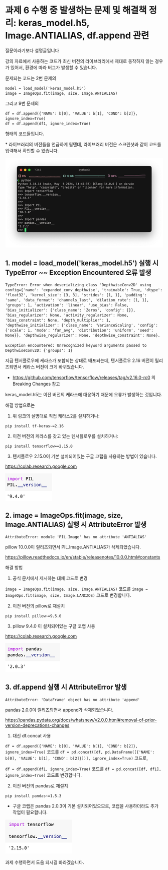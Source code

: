 # 과제 6 수행 중 발생하는 문제 및 해결책 정리: keras_model.h5, Image.ANTIALIAS, df.append 관련

질문이라기보다 설명글입니다


강의 자료에서 사용하는 코드가 최신 버전의 라이브러리에서 제대로 동작하지 않는 경우가 있어서, 환경에 따라 버그가 발생할 수 있습니다.



문제되는 코드는 2번 문제의

```
model = load_model('keras_model.h5')
image = ImageOps.fit(image, size, Image.ANTIALIAS)
```
그리고 9번 문제의
```
df = df.append({'NAME': b[0], 'VALUE': b[1], 'COND': b[2]}, ignore_index=True)
df = df.append(df1, ignore_index=True)
```

형태의 코드들입니다.



\* 라이브러리의 버전들을 언급하게 될텐데, 라이브러리 버전은 스크린샷과 같이 코드를 입력해서 확인할 수 있습니다.

![](./.static/a.png)

## 1. model = load_model('keras_model.h5') 실행 시 TypeError ~~ Exception Encountered 오류 발생

```
TypeError: Error when deserializing class 'DepthwiseConv2D' using config={'name': 'expanded_conv_depthwise', 'trainable': True, 'dtype': 'float32', 'kernel_size': [3, 3], 'strides': [1, 1], 'padding': 'same', 'data_format': 'channels_last', 'dilation_rate': [1, 1], 'groups': 1, 'activation': 'linear', 'use_bias': False, 'bias_initializer': {'class_name': 'Zeros', 'config': {}}, 'bias_regularizer': None, 'activity_regularizer': None, 'bias_constraint': None, 'depth_multiplier': 1, 'depthwise_initializer': {'class_name': 'VarianceScaling', 'config': {'scale': 1, 'mode': 'fan_avg', 'distribution': 'uniform', 'seed': None}}, 'depthwise_regularizer': None, 'depthwise_constraint': None}.

Exception encountered: Unrecognized keyword arguments passed to DepthwiseConv2D: {'groups': 1}
```


지금 텐서플로우에 케라스가 포함되는 상태로 배포되는데, 텐서플로우 2.16 버전이 릴리즈되면서 케라스 버전이 크게 바뀌었습니다.

* https://github.com/tensorflow/tensorflow/releases/tag/v2.16.0-rc0 의 Breaking Changes 참고



keras_model.h5는 이전 버전의 케라스에 대응하기 때문에 오류가 발생하는 것입니다.



해결 방법으로는



1. 위 링크의 설명대로 직접 케라스2를 설치하거나:
```
pip install tf-keras~=2.16
```


2. 이전 버전의 케라스를 갖고 있는 텐서플로우를 설치하거나:
```
pip install tensorflow==2.15.0
```


3. 텐서플로우 2.15.0이 기본 설치되어있는 구글 코랩을 사용하는 방법이 있습니다.

https://colab.research.google.com


![](./.static/b.png)


## 2. image = ImageOps.fit(image, size, Image.ANTIALIAS) 실행 시 AttributeError 발생
```
AttributeError: module 'PIL.Image' has no attribute 'ANTIALIAS'
```


pillow 10.0.0이 릴리즈되면서 PIL.Image.ANTIALIAS가 삭제되었습니다.

https://pillow.readthedocs.io/en/stable/releasenotes/10.0.0.html#constants



해결 방법



1. 공식 문서에서 제시하는 대체 코드로 변경

`image = ImageOps.fit(image, size, Image.ANTIALIAS)` 코드를
`image = ImageOps.fit(image, size, Image.LANCZOS)` 코드로 변경합니다.


2. 이전 버전의 pillow로 재설치
```
pip install pillow~=9.5.0
```

3. pillow 9.4.0 이 설치되어있는 구글 코랩 사용

https://colab.research.google.com



![](./.static/c.png)



## 3. df.append 실행 시 AttributeError 발생
```
AttributeError: 'DataFrame' object has no attribute 'append'
```


pandas 2.0.0이 릴리즈되면서 append가 삭제되었습니다.

https://pandas.pydata.org/docs/whatsnew/v2.0.0.html#removal-of-prior-version-deprecations-changes



1. 대신 df.concat 사용

`df = df.append({'NAME': b[0], 'VALUE': b[1], 'COND': b[2]}, ignore_index=True)`  코드를
`df = pd.concat([df, pd.DataFrame([{'NAME': b[0], 'VALUE': b[1], 'COND': b[2]}])], ignore_index=True)`  코드로,

`df = df.append(df1, ignore_index=True)`  코드를
`df = pd.concat([df, df1], ignore_index=True)`  코드로 변경합니다.


2. 이전 버전의 pandas로 재설치
```
pip install pandas~=1.5.3
```

* 구글 코랩은 pandas 2.0.3이 기본 설치되어있으므로, 코랩을 사용하더라도 추가 작업이 필요합니다.

![](./.static/d.png)



과제 수행하면서 도움 되시길 바라겠습니다.
